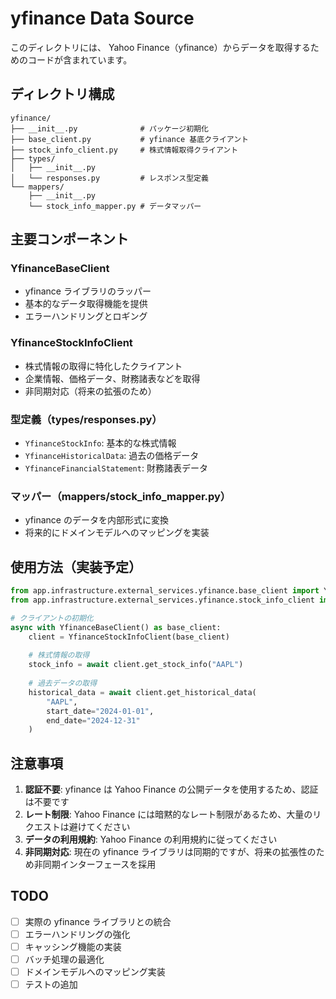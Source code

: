 # yfinance Data Source

このディレクトリには、 Yahoo Finance（yfinance）からデータを取得するためのコードが含まれています。

## ディレクトリ構成

```
yfinance/
├── __init__.py              # パッケージ初期化
├── base_client.py           # yfinance 基底クライアント
├── stock_info_client.py     # 株式情報取得クライアント
├── types/
│   ├── __init__.py
│   └── responses.py         # レスポンス型定義
└── mappers/
    ├── __init__.py
    └── stock_info_mapper.py # データマッパー
```

## 主要コンポーネント

### YfinanceBaseClient
- yfinance ライブラリのラッパー
- 基本的なデータ取得機能を提供
- エラーハンドリングとロギング

### YfinanceStockInfoClient
- 株式情報の取得に特化したクライアント
- 企業情報、価格データ、財務諸表などを取得
- 非同期対応（将来の拡張のため）

### 型定義（types/responses.py）
- `YfinanceStockInfo`: 基本的な株式情報
- `YfinanceHistoricalData`: 過去の価格データ
- `YfinanceFinancialStatement`: 財務諸表データ

### マッパー（mappers/stock_info_mapper.py）
- yfinance のデータを内部形式に変換
- 将来的にドメインモデルへのマッピングを実装

## 使用方法（実装予定）

```python
from app.infrastructure.external_services.yfinance.base_client import YfinanceBaseClient
from app.infrastructure.external_services.yfinance.stock_info_client import YfinanceStockInfoClient

# クライアントの初期化
async with YfinanceBaseClient() as base_client:
    client = YfinanceStockInfoClient(base_client)
    
    # 株式情報の取得
    stock_info = await client.get_stock_info("AAPL")
    
    # 過去データの取得
    historical_data = await client.get_historical_data(
        "AAPL",
        start_date="2024-01-01",
        end_date="2024-12-31"
    )
```

## 注意事項

1. **認証不要**: yfinance は Yahoo Finance の公開データを使用するため、認証は不要です
2. **レート制限**: Yahoo Finance には暗黙的なレート制限があるため、大量のリクエストは避けてください
3. **データの利用規約**: Yahoo Finance の利用規約に従ってください
4. **非同期対応**: 現在の yfinance ライブラリは同期的ですが、将来の拡張性のため非同期インターフェースを採用

## TODO

- [ ] 実際の yfinance ライブラリとの統合
- [ ] エラーハンドリングの強化
- [ ] キャッシング機能の実装
- [ ] バッチ処理の最適化
- [ ] ドメインモデルへのマッピング実装
- [ ] テストの追加